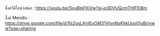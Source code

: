 ลิ้งค์วิดีโอนำเสนอ : https://youtu.be/SyuBlpFKiVw?si=p3DVUQcmTHIFEiBm

ลิ้งค์ Mendix : https://drive.google.com/file/d/1Is2gsLKntExGM31VtvoNsKhkUoo01uBr/view?usp=sharing
